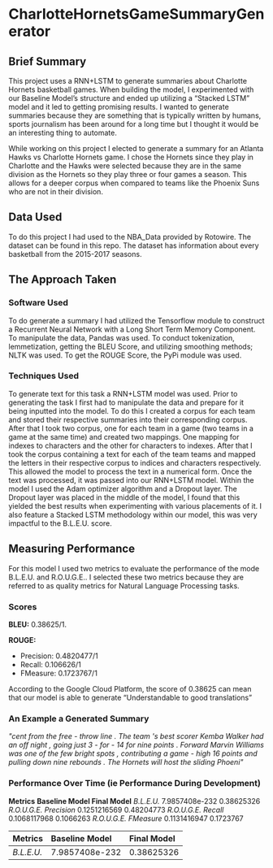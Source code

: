 # CharlotteHornetsGameSummaryGenerator

## Brief Summary
This project uses a RNN+LSTM to generate summaries about Charlotte Hornets basketball games.
When building the model, I experimented with our Baseline Model’s structure and ended up utilizing a
“Stacked LSTM” model and it led to getting promising results. I wanted to generate
summaries because they are something that is typically written by humans, sports
journalism has been around for a long time but I thought it would be an interesting
thing to automate.

While working on this project I elected to
generate a summary for an Atlanta Hawks vs Charlotte Hornets game. I chose the
Hornets since they play in Charlotte and the Hawks were selected because they are in
the same division as the Hornets so they play three or four games a season. This allows
for a deeper corpus when compared to teams like the Phoenix Suns who are not
in their division.

## Data Used
To do this project I had used to the NBA_Data provided by Rotowire. The dataset
can be found in this repo. The dataset has information about every basketball from
the 2015-2017 seasons.

## The Approach Taken
### Software Used
To do generate a summary I had utilized the Tensorflow module to construct a 
Recurrent Neural Network with a Long Short Term Memory Component. To manipulate 
the data, Pandas was used. To conduct tokenization, lemmetization, getting the BLEU Score,
and utilizing smoothing methods; NLTK was used. To get the ROUGE Score, the PyPi module was
used.

### Techniques Used
To generate text for this task a RNN+LSTM model was used. Prior to generating the
task I first had to manipulate the data and prepare for it being inputted into the model.
To do this I created a corpus for each team and stored their respective summaries into
their corresponding corpus. After that I took two corpus, one for each team in a game
(two teams in a game at the same time) and created two mappings. One mapping for
indexes to characters and the other for characters to indexes. After that I took the
corpus containing a text for each of the team teams and mapped the letters in their
respective corpus to indices and characters respectively. This allowed the model to process the
text in a numerical form.
Once the text was processed, it was passed into our RNN+LSTM model. Within the
model I used the Adam optimizer algorithm and a Dropout layer. The Dropout layer was
placed in the middle of the model, I found that this yielded the best results when
experimenting with various placements of it. I also feature a Stacked LSTM
methodology within our model, this was very impactful to the B.L.E.U. score.

## Measuring Performance
For this model I used two metrics to evaluate the performance of the mode B.L.E.U.
and R.O.U.G.E.. I selected these two metrics because they are referred to as quality
metrics for Natural Language Processing tasks.

### Scores
**BLEU:** 0.38625/1.

**ROUGE:**  
  - Precision: 0.4820477/1
  - Recall: 0.106626/1
  - FMeasure: 0.1723767/1

According
to the Google Cloud Platform, the score of 0.38625 can mean that our model is
able to generate “Understandable to good translations”

### An Example a Generated Summary
*"cent from the free - throw line . The team 's best
scorer Kemba Walker had an off night , going just 3 -
for - 14 for nine points . Forward Marvin Williams was
one of the few bright spots , contributing a game -
high 16 points and pulling down nine rebounds . The
Hornets will host the sliding Phoeni"*

### Performance Over Time (ie Performance During Development)
**Metrics**                   **Baseline Model      Final Model**
*B.L.E.U.*                     7.9857408e-232        0.38625326
*R.O.U.G.E. Precision*         0.1251216569          0.48204773
*R.O.U.G.E. Recall*            0.1068117968          0.1066263
*R.O.U.G.E. FMeasure*          0.1131416947          0.1723767

| **Metrics** | **Baseline Model** | **Final Model** |
| :-----------| :------------------|:----------------|
| *B.L.E.U.*  | 7.9857408e-232     | 0.38625326      |
